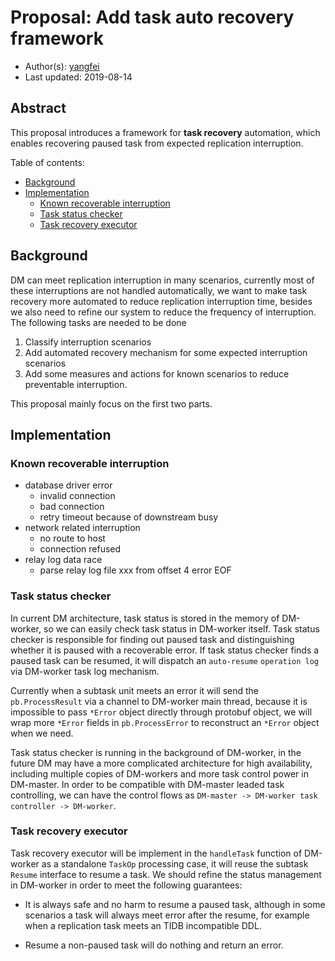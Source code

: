 # Proposal: Add task auto recovery framework

- Author(s):    [yangfei](https://github.com/amyangfei)
- Last updated: 2019-08-14

## Abstract

This proposal introduces a framework for **task recovery** automation, which enables recovering paused task from expected replication interruption.

Table of contents:

- [Background](#Background)
- [Implementation](#Implementation)
    - [Known recoverable interruption](#Known-recoverable-interruption)
    - [Task status checker](#Task-status-checker)
    - [Task recovery executor](#Task-recovery-executor)

## Background

DM can meet replication interruption in many scenarios, currently most of these interruptions are not handled automatically, we want to make task recovery more automated to reduce replication interruption time, besides we also need to refine our system to reduce the frequency of interruption. The following tasks are needed to be done

1. Classify interruption scenarios
2. Add automated recovery mechanism for some expected interruption scenarios
3. Add some measures and actions for known scenarios to reduce preventable interruption.

This proposal mainly focus on the first two parts.

## Implementation

### Known recoverable interruption

- database driver error
    - invalid connection
    - bad connection
    - retry timeout because of downstream busy
- network related interruption
    - no route to host
    - connection refused
- relay log data race
    - parse relay log file xxx from offset 4 error EOF

### Task status checker

In current DM architecture, task status is stored in the memory of DM-worker, so we can easily check task status in DM-worker itself. Task status checker is responsible for finding out paused task and distinguishing whether it is paused with a recoverable error. If task status checker finds a paused task can be resumed, it will dispatch an `auto-resume` `operation log` via DM-worker task log mechanism.

Currently when a subtask unit meets an error it will send the `pb.ProcessResult` via a channel to DM-worker main thread, because it is impossible to pass `*Error` object directly through protobuf object, we will wrap more `*Error` fields in `pb.ProcessError` to reconstruct an `*Error` object when we need.

Task status checker is running in the background of DM-worker, in the future DM may have a more complicated architecture for high availability, including multiple copies of DM-workers and more task control power in DM-master. In order to be compatible with DM-master leaded task controlling, we can have the control flows as `DM-master -> DM-worker task controller -> DM-worker`.

### Task recovery executor

Task recovery executor will be implement in the `handleTask` function of DM-worker as a standalone `TaskOp` processing case, it will reuse the subtask `Resume` interface to resume a task. We should refine the status management in DM-worker in order to meet the following guarantees:

- It is always safe and no harm to resume a paused task, although in some scenarios a task will always meet error after the resume, for example when a replication task meets an TIDB incompatible DDL.

- Resume a non-paused task will do nothing and return an error.
